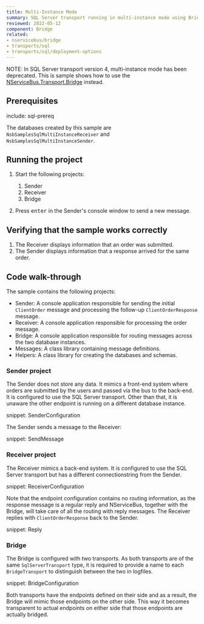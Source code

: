 ```yaml
---
title: Multi-Instance Mode
summary: SQL Server transport running in multi-instance mode using Bridge
reviewed: 2022-05-12
component: Bridge
related:
- nservicebus/bridge
- transports/sql
- transports/sql/deployment-options
---
```


NOTE: In SQL Server transport version 4, multi-instance mode has been deprecated. This is sample shows how to use the [NServiceBus.Transport.Bridge](/nservicebus/bridge/) instead.

## Prerequisites

include: sql-prereq

The databases created by this sample are `NsbSamplesSqlMultiInstanceReceiver` and `NsbSamplesSqlMultiInstanceSender`.


## Running the project

 1. Start the following projects:
    1. Sender
    1. Receiver
    1. Bridge

 1. Press <kbd>enter</kbd> in the Sender's console window to send a new message.


## Verifying that the sample works correctly

 1. The Receiver displays information that an order was submitted.
 1. The Sender displays information that a response arrived for the same order.


## Code walk-through

The sample contains the following projects:

 * Sender: A console application responsible for sending the initial `ClientOrder` message and processing the follow-up `ClientOrderResponse` message.
 * Receiver: A console application responsible for processing the order message.
 * Bridge: A console application responsible for routing messages across the two database instances.
 * Messages: A class library containing message definitions.
 * Helpers: A class library for creating the databases and schemas.


### Sender project

The Sender does not store any data. It mimics a front-end system where orders are submitted by the users and passed via the bus to the back-end. It is configured to use the SQL Server transport. Other than that, it is unaware the other endpoint is running on a different database instance.

snippet: SenderConfiguration

The Sender sends a message to the Receiver:

snippet: SendMessage


### Receiver project

The Receiver mimics a back-end system. It is configured to use the SQL Server transport but has a different connectionstring from the Sender.

snippet: ReceiverConfiguration

Note that the endpoint configuration contains no routing information, as the response message is a regular reply and NServiceBus, together with the Bridge, will take care of all the routing with reply messages. The Receiver replies with `ClientOrderResponse` back to the Sender.

snippet: Reply

### Bridge

The Bridge is configured with two transports. As both transports are of the same `SqlServerTransport` type, it is required to provide a name to each `BridgeTransport` to distinguish between the two in logfiles.

snippet: BridgeConfiguration

Both transports have the endpoints defined on their side and as a result, the Bridge will mimic those endpoints on the other side. This way it becomes transparent to actual endpoints on either side that those endpoints are actually bridged.
